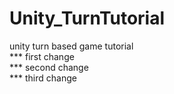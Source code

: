 # Unity_TurnTutorial
unity turn based game tutorial  
*** first change  
*** second change  
*** third change  
